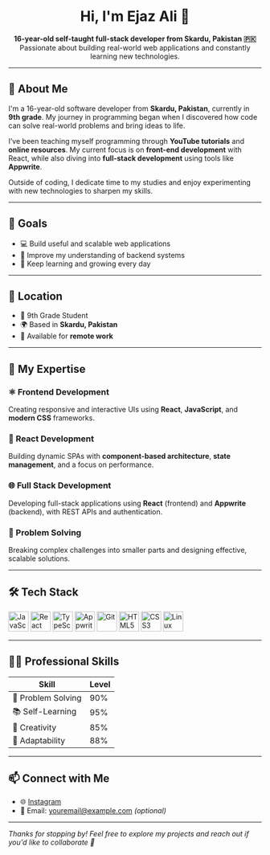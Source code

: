 <h1 align="center">Hi, I'm Ejaz Ali 👋</h1>
<p align="center">
  <strong>16-year-old self-taught full-stack developer from Skardu, Pakistan 🇵🇰</strong><br>
  Passionate about building real-world web applications and constantly learning new technologies.
</p>

---

## 🚀 About Me

I'm a 16-year-old software developer from **Skardu, Pakistan**, currently in **9th grade**. My journey in programming began when I discovered how code can solve real-world problems and bring ideas to life.

I’ve been teaching myself programming through **YouTube tutorials** and **online resources**. My current focus is on **front-end development** with React, while also diving into **full-stack development** using tools like **Appwrite**.

Outside of coding, I dedicate time to my studies and enjoy experimenting with new technologies to sharpen my skills.

---

## 🎯 Goals

- 💻 Build useful and scalable web applications
- 🚀 Improve my understanding of backend systems
- 🌱 Keep learning and growing every day

---

## 📍 Location

- 🏫 9th Grade Student  
- 🌍 Based in **Skardu, Pakistan**  
- 💼 Available for **remote work**

---

## 🧠 My Expertise

### ⚛️ Frontend Development
Creating responsive and interactive UIs using **React**, **JavaScript**, and **modern CSS** frameworks.

### 🔧 React Development
Building dynamic SPAs with **component-based architecture**, **state management**, and a focus on performance.

### 🌐 Full Stack Development
Developing full-stack applications using **React** (frontend) and **Appwrite** (backend), with REST APIs and authentication.

### 🧩 Problem Solving
Breaking complex challenges into smaller parts and designing effective, scalable solutions.

---

## 🛠️ Tech Stack

<p align="left">
  <img src="https://cdn.jsdelivr.net/gh/devicons/devicon/icons/javascript/javascript-original.svg" alt="JavaScript" width="40" height="40"/>
  <img src="https://cdn.jsdelivr.net/gh/devicons/devicon/icons/react/react-original.svg" alt="React" width="40" height="40"/>
  <img src="https://cdn.jsdelivr.net/gh/devicons/devicon/icons/typescript/typescript-original.svg" alt="TypeScript" width="40" height="40"/>
  <img src="https://avatars.githubusercontent.com/u/21317409?s=200&v=4" alt="Appwrite" width="40" height="40"/>
  <img src="https://cdn.jsdelivr.net/gh/devicons/devicon/icons/git/git-original.svg" alt="Git" width="40" height="40"/>
  <img src="https://cdn.jsdelivr.net/gh/devicons/devicon/icons/html5/html5-original.svg" alt="HTML5" width="40" height="40"/>
  <img src="https://cdn.jsdelivr.net/gh/devicons/devicon/icons/css3/css3-original.svg" alt="CSS3" width="40" height="40"/>
  <img src="https://cdn.jsdelivr.net/gh/devicons/devicon/icons/linux/linux-original.svg" alt="Linux" width="40" height="40"/>
</p>

---

## 🧑‍💻 Professional Skills

| Skill            | Level |
|------------------|-------|
| 🧠 Problem Solving   | 90%  |
| 📚 Self-Learning     | 95%  |
| 🎨 Creativity        | 85%  |
| 🔄 Adaptability      | 88%  |

---

## 📫 Connect with Me

- 🌐 [Instagram](https://instagram.com/@ejazali__dev)  
- 📧 Email: youremail@example.com *(optional)*

---

*Thanks for stopping by! Feel free to explore my projects and reach out if you'd like to collaborate 🚀*
